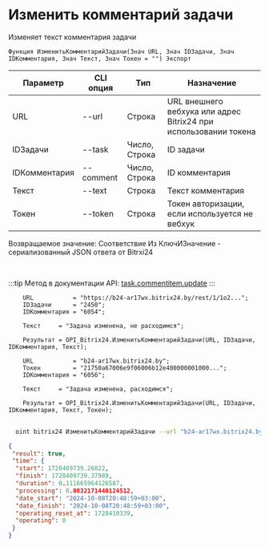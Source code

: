 ﻿---
sidebar_position: 4
---

# Изменить комментарий задачи
 Изменяет текст комментария задачи



`Функция ИзменитьКомментарийЗадачи(Знач URL, Знач IDЗадачи, Знач IDКомментария, Знач Текст, Знач Токен = "") Экспорт`

  | Параметр | CLI опция | Тип | Назначение |
  |-|-|-|-|
  | URL | --url | Строка | URL внешнего вебхука или адрес Bitrix24 при использовании токена |
  | IDЗадачи | --task | Число, Строка | ID задачи |
  | IDКомментария | --comment | Число, Строка | ID комментария |
  | Текст | --text | Строка | Текст комментария |
  | Токен | --token | Строка | Токен авторизации, если используется не вебхук |

  
  Возвращаемое значение:   Соответствие Из КлючИЗначение - сериализованный JSON ответа от Bitrxi24

<br/>

:::tip
Метод в документации API: [task.commentitem.update](https://dev.1c-bitrix.ru/rest_help/tasks/task/commentitem/update.php)
:::
<br/>


```bsl title="Пример кода"
    URL           = "https://b24-ar17wx.bitrix24.by/rest/1/1o2...";
    IDЗадачи      = "2450";
    IDКомментария = "6054";

    Текст     = "Задача изменена, не расходимся";

    Результат = OPI_Bitrix24.ИзменитьКомментарийЗадачи(URL, IDЗадачи, IDКомментария, Текст);

    URL           = "b24-ar17wx.bitrix24.by";
    Токен         = "21750a67006e9f06006b12e400000001000...";
    IDКомментария = "6056";

    Текст     = "Задача изменена, расходимся";

    Результат = OPI_Bitrix24.ИзменитьКомментарийЗадачи(URL, IDЗадачи, IDКомментария, Текст, Токен);
```



```sh title="Пример команды CLI"
    
  oint bitrix24 ИзменитьКомментарийЗадачи --url "b24-ar17wx.bitrix24.by" --task "504" --comment "1720" --text %text% --token "56898d66006e9f06006b12e400000001000..."

```

```json title="Результат"
{
 "result": true,
 "time": {
  "start": 1728409739.26822,
  "finish": 1728409739.37989,
  "duration": 0.111665964126587,
  "processing": 0.0832171440124512,
  "date_start": "2024-10-08T20:48:59+03:00",
  "date_finish": "2024-10-08T20:48:59+03:00",
  "operating_reset_at": 1728410339,
  "operating": 0
 }
}
```
